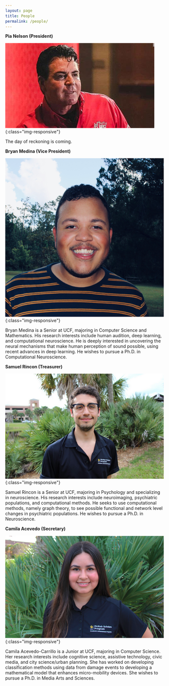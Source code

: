 ```yaml
---
layout: page
title: People
permalink: /people/
---
```

**Pia Nelson (President)**

![Papa John's Face](/assets/papajohn.jpg){:class="img-responsive"}

The day of reckoning is coming.


**Bryan Medina (Vice President)**

![Bryan's face](/assets/medina.png){:class="img-responsive"}

Bryan Medina is a Senior at UCF, majoring in Computer Science and Mathematics. His research interests include human audition, deep learning, and computational neuroscience. He is deeply interested in uncovering the neural mechanisms that make human perception of sound possible, using recent advances in deep learning. He wishes to pursue a Ph.D. in Computational Neuroscience.


**Samuel Rincon (Treasurer)**

![Sam's face](/assets/samuel.png){:class="img-responsive"}

Samuel Rincon is a Senior at UCF, majoring in Psychology and specializing in neuroscience. His research interests include neuroimaging, psychiatric populations, and computational methods. He seeks to use computational methods, namely graph theory,  to see possible functional and network level changes in psychiatric populations. He wishes to pursue a Ph.D. in Neuroscience.



**Camila Acevedo (Secretary)**

![Camila's face](/assets/camila.png){:class="img-responsive"}

Camila Acevedo-Carrillo is a Junior at UCF, majoring in Computer Science. Her research interests include cognitive science, assistive technology, civic media, and city science/urban planning. She has worked on developing classification methods using data from damage events to developing a mathematical model that enhances micro-mobility devices. She wishes to pursue a Ph.D. in Media Arts and Sciences.